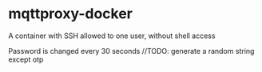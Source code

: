 # mqttproxy-docker

A container with SSH allowed to one user, without shell access

Password is changed every 30 seconds 
//TODO: generate a random string except otp
